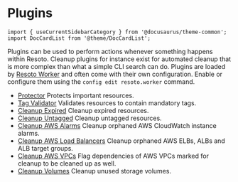 # Plugins

```mdx-code-block
import { useCurrentSidebarCategory } from '@docusaurus/theme-common';
import DocCardList from '@theme/DocCardList';
```

Plugins can be used to perform actions whenever something happens within Resoto. Cleanup plugins for instance exist for automated cleanup that is more complex than what a simple CLI search can do. Plugins are loaded by [Resoto Worker](../worker.md) and often come with their own configuration. Enable or configure them using the `config edit resoto.worker` command.

- [Protector](protector.md) Protects important resources.
- [Tag Validator](tagvalidator.md) Validates resources to contain mandatory tags.
- [Cleanup Expired](cleanup_expired.md) Cleanup expired resources.
- [Cleanup Untagged](cleanup_untagged.md) Cleanup untagged resources.
- [Cleanup AWS Alarms](cleanup_aws_alarms.md) Cleanup orphaned AWS CloudWatch instance alarms.
- [Cleanup AWS Load Balancers](cleanup_aws_loadbalancers.md) Cleanup orphaned AWS ELBs, ALBs and ALB target groups.
- [Cleanup AWS VPCs](cleanup_aws_vpcs.md) Flag dependencies of AWS VPCs marked for cleanup to be cleaned up as well.
- [Cleanup Volumes](cleanup_volumes.md) Cleanup unused storage volumes.

<DocCardList items={useCurrentSidebarCategory().items}/>

